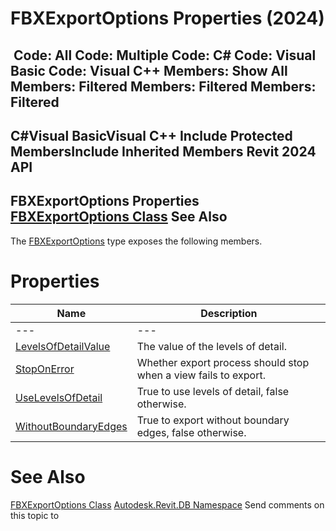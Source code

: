 # FBXExportOptions Properties (2024)

﻿
 Code: All Code: Multiple Code: C# Code: Visual Basic Code: Visual C++  Members: Show All Members: Filtered Members: Filtered Members: Filtered   
---  
C#Visual BasicVisual C++
Include Protected MembersInclude Inherited Members
Revit 2024 API  
---  
FBXExportOptions Properties  
[FBXExportOptions Class](faede206-7c81-c13d-b584-a49b56329941.md "FBXExportOptions Class") See Also  
---  
The [FBXExportOptions](faede206-7c81-c13d-b584-a49b56329941.md "FBXExportOptions Class") type exposes the following members.
# Properties
| Name | Description |
| --- | --- |
| --- | --- | --- |
| [LevelsOfDetailValue](0e1686f0-8a05-eeb3-dd44-9d26e0ca8a09.md "LevelsOfDetailValue Property") | The value of the levels of detail. |
| [StopOnError](337903ff-a178-c3c4-6627-d027ae3b0404.md "StopOnError Property") | Whether export process should stop when a view fails to export. |
| [UseLevelsOfDetail](5682347f-0693-1e7b-e4d7-4e35ed5b7815.md "UseLevelsOfDetail Property") | True to use levels of detail, false otherwise. |
| [WithoutBoundaryEdges](4e31594f-a418-c19d-a521-4ec86b32bbde.md "WithoutBoundaryEdges Property") | True to export without boundary edges, false otherwise. |

# See Also
[FBXExportOptions Class](faede206-7c81-c13d-b584-a49b56329941.md "FBXExportOptions Class")
[Autodesk.Revit.DB Namespace](87546ba7-461b-c646-cbb1-2cb8f5bff8b2.md "Autodesk.Revit.DB Namespace")
Send comments on this topic to 